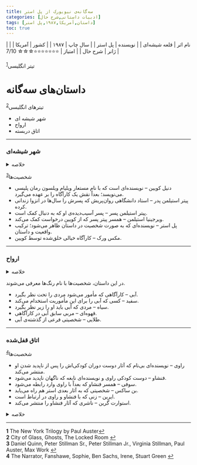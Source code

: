 ```yaml
---
title: سه‌گانه‌ی نیویورک از پل استر
categories: [ادبیات داستانی,شرح حال]
tags: [داستان,آمریکا,۱۹۸۷,پل استر]
toc: true
---
```


| نام اثر | قلعه شیشه‌ای |
| نویسنده | پل استر |
| سال چاپ | ۱۹۸۷  |
| کشور | آمریکا  |
| ژانر | شرح حال   |
| امتیاز | ⭐⭐⭐⭐⭐⭐⭐☆☆☆ 7/10  |


تیتر انگلیسی<sup id="a1">[1](#f1)</sup>


# داستان‌های سه‌گانه
تیتر‌های انگلیسی<sup id="a2">[2](#f2)</sup>

- شهر شیشه ای
- ارواح
- اتاق دربسته

---

### شهر شیشه‌ای

<details>
  <summary>خلاصه</summary>
در ابتدای داستان، دنیل کوئین زندگی منزوی‌ای را در آپارتمانی در خیابان ۱۰۷ منهتن سپری می‌کند، چرا که پنج سال پیش همسر و فرزندش را از دست داده است. او فقط برای پیاده‌روی در شهر از خانه خارج می‌شود و می‌کوشد تا پوچی درونی خود را با برداشت‌های بیرونی بپوشاند. در حالی که او قبلاً ترجمه‌ها، مقالات، مجموعه شعر و نمایشنامه منتشر می‌کرد، اکنون با انتشار سالانه یک رمان جنایی با نام مستعار ویلیام ویلسون، زندگی ساده خود را تأمین می‌کند، که در آن کارآگاه خصوصی او، مکس ورک، به عنوان راوی اول شخص، شرح می‌دهد که چگونه جنایات پیچیده را حل کرده است. کوئین به طور فزاینده‌ای ورک را به عنوان یک شخص واقعی تصور می‌کند که به جای او کارهای بزرگی انجام می‌دهد، کارهایی که او قادر به انجام آنها نیست. در مقابل، هویت خودش بیشتر و بیشتر کوچک می‌شود و دیگر خود را واقعی نمی‌داند (فصل ۱).

کوین در آپارتمانش بارها با تماس‌های تلفنی شبانه از کسی که می‌خواهد با کارآگاه خصوصی پل استر صحبت کند، آشفته می‌شود. در ابتدا، او توضیح می‌دهد که تماس‌گیرنده حتماً شماره اشتباهی گرفته است، سپس کنجکاو می‌شود و خود را پل استر معرفی می‌کند. تماس‌گیرنده از او کمک می‌خواهد زیرا تحت تعقیب است و آدرس خود را در خیابان شصت و نهم شرقی به او می‌دهد.

روز بعد، او به ملاقات تماس‌گیرنده می‌رود. ویرجینیا استیلمن او را با شوهر معلولش، پیتر، آشنا می‌کند. حرکات و گفتار او برای کوین مانند یک ماشین خودکار به نظر می‌رسد. او فقط می‌تواند درباره گذشته به صورت تکه‌تکه و با تکرارهای فرمولی صحبت کند. او نمی‌داند کیست، نمی‌تواند فکر کند یا مسائل را به صورت متمایز بیان کند و ارتباطات را درک نمی‌کند. از مونولوگ یک ساعته او (فصل 2) و متعاقباً از طریق توضیحات ویرجینیا، دلایل روشن می‌شوند: پیتر از یک خانواده ثروتمند بوستونی است. وقتی دو ساله بود، مادرش در شرایط نامشخصی درگذشت. او به مدت شش ماه توسط یک پرستار بچه نگهداری شد. سپس پدرش، یک استاد الهیات، آزمایشی روی او انجام داد. در سال 1960 (فصل 6)، او کودک قبلاً رشد یافته را به مدت نه سال در یک اتاق تاریک حبس کرد، به این امید که مشخص کند آیا کودک، در این انزوا و بدون تأثیر انسان‌ها، زبان خدا را یاد خواهد گرفت یا خیر. کوین بعدها از کتاب استیلمن با عنوان «باغ و برج: رؤیاهای اولیه دنیای جدید» با نظریه استیلمن در مورد زبان طبیعی الهی آشنا شد، دانشی که می‌تواند به بازپس‌گیری بهشت ​​منجر شود. استیلمن به این پیشگویی اعتقاد داشت که این امر در ایالات متحده با کمک او و فرزندش امکان‌پذیر خواهد بود. وقتی پیتر صداهای کودکانه‌ای از خود درآورد، پدرش او را آنقدر کتک زد تا ساکت شد. ظاهراً پدر از شکست تلاشش خشمگین شد و یادداشت‌هایش را سوزاند. آتش‌سوزی در آپارتمان رخ داد و کودک در حین تلاش‌های آتش‌نشانی کشف شد. پدر که از نظر روانی بیمار بود، به بیمارستان روانی منتقل شد. از آن زمان، پزشکان و روانشناسان در حال درمان نقص‌های پیتر هستند که از اختلالات گفتاری و رفتاری رنج می‌برد. ویرجینیا، که پنج سال گفتاردرمانگر او بود، دو سال پیش با او ازدواج کرد تا او را از بیمارستان بیرون بیاورد و بتواند در جامعه زندگی کند. پیتر اکنون از قتل توسط پدرش که ظاهراً روز بعد از بیمارستان روانی آزاد می‌شود، می‌ترسد، زیرا او نامه‌های تهدیدآمیزی از زندان برای او نوشته و ادعا کرده است که شیطان است و بنابراین مسئول شکست آزمایش است.

ویرجینیا و کوین در مورد وظایف نظارتی و حقوق او به توافق می‌رسند. ویرجینیا چکی به نام استر برای او صادر می‌کند (فصل ۳)، زمان رسیدن پدرزنش به ایستگاه گرند سنترال در منهتن را به او اطلاع می‌دهد و عکسی به او می‌دهد. روز بعد، کوین برای آشنایی با آثار این الهی‌دان به کتابخانه دانشگاه می‌رود و متوجه می‌شود که اقدامات استیلمن به بهشت ​​گمشده و برج بابل جان میلتون اشاره دارد. از این رو، او آرمان‌شهری را توسعه داده است که با دانش زبان الهی، می‌توان یک آمریکای بهشتی ایجاد کرد (فصل ۶).

کوین حالا نقش کارآگاه خصوصی آستر را بازی می‌کند و منتظر ورود استیلمن به ایستگاه گرند سنترال است (فصل ۷). او باید بین یک مرد ژولیده حدود ۶۰ ساله و بدل شیک‌پوشش یکی را انتخاب کند و اولی را تا هتل هارمونی، یک مسافرخانه کوچک و قدیمی، دنبال کند. از روز بعد، او او را در پرسه‌زنی‌های به ظاهر بی‌هدفش در شهر و جمع‌آوری اشیاء کوچک گمشده و پیدا شده مشاهده می‌کند (فصل ۸). کوین هنگام مرور یادداشت‌هایش در مورد پیاده‌روی‌های استیلمن در روز پنجم، متوجه می‌شود که مسیرهای مختلف روزانه از طریق منهتن روی نقشه نشان‌دهنده حروفی هستند که کلماتی را هجی می‌کنند: برج بابل. همانطور که کوین می‌داند، برای استیلمن، نماد برج مرتبط با منهتن نشان‌دهنده خیانت بشریت به فرامین الهی است (فصل ۸).

از آنجایی که مشاهدات او هیچ بینش جدیدی به همراه ندارد و استیلمن آرام به نظر می‌رسد و به آپارتمان نزدیک نمی‌شود، کوین در مورد یک استراتژی جدید با ویرجینیا صحبت می‌کند. او می‌خواهد با استیلمن گفتگو کند. او در پارک به او نزدیک می‌شود، خود را کوین معرفی می‌کند و او را متقاعد می‌کند که در مورد نظریه‌اش در مورد زبانی جدید برای نجات جهان صحبت کند. او استدلال می‌کند که پیش‌نیاز این کار، تغییر نامی است که با چیزها مطابقت داشته باشد. در دومین برخوردشان، در یک کافه صبحانه، متوجه می‌شود که استیلمن او را نمی‌شناسد و خود را هنری دارک معرفی می‌کند، کسی که استیلمن در کتابش به مقاله‌اش در مورد بهشت ​​گمشده جان میلتون اشاره کرده است. استیلمن بلافاصله واکنش نشان می‌دهد و دارک را به دلیل حروف اول مشابه، اچ.دی.، با شکل تخم‌مرغی "هامپتی دامپتی"، [A 1] که او آن را "خالص‌ترین تجسم بشریت" توصیف می‌کند، اختراع خود می‌داند. در طول مکالمه سوم، دوباره در پارک، کوین در نقش پسر استیلمن، پیتر، ظاهر می‌شود و پدر به پسرش توصیه‌های درستی می‌دهد. روز بعد، استیلمن ناپدید شده است.

کوین گیج می‌شود و از کارآگاه خصوصی پل استر کمک می‌گیرد، اما او فقط نویسنده‌ای با همین نام، نویسنده "شهر شیشه‌ای" را پیدا می‌کند. آستر درباره تحقیقاتش درباره خبرچین میگل د سروانتس، داستان «دن کیشوت» و این نظریه که این نجیب‌زاده اسپانیایی گیج نشده بود، بلکه در حال انجام آزمایشی روی ساده‌لوحی همنوعانش بود، برای او تعریف می‌کند. آستر پیشنهاد می‌دهد که چک ویرجینیا را برایش نقد کند، اما نمی‌تواند در پرونده جنایی کمکی کند. کوین اکنون می‌خواهد ماموریتش را تمام کند، اما خط تلفن ویرجینیا استیلمن دائماً اشغال است (فصل 10). او ماموریتش را دوباره بررسی می‌کند و چون رد پدرش را گم کرده، تصمیم می‌گیرد از پسرش محافظت کند (فصل 11). او شب و روز، در لباس یک ولگرد، چندین ماه ورودی خانه استیلمن را از آن طرف خیابان زیر نظر دارد. او خود را برای زنده ماندن با حداقل خواب و غذا آموزش می‌دهد و مانند یک بی‌خانمان زندگی می‌کند. او به طور فزاینده‌ای مورد بی‌توجهی قرار می‌گیرد و این لباس به لباس شخصی‌اش تبدیل می‌شود. در تمام این مدت، او هرگز هیچ یک از اعضای خانواده را نمی‌بیند.

کوئین با آخرین پولش با پل آستر تماس می‌گیرد که قول داده بود چک ویرجینیا را نقد کند. از او می‌فهمد که چک پاس نشده و پروفسور استیلمن دو ماه و نیم پیش از پل بروکلین پایین پریده است. این کار تکلیف او را تمام می‌کند و او به آپارتمانش برمی‌گردد. با این حال، از آن زمان به دلیل عدم پرداخت اقساط، آپارتمان به اجاره‌نشین‌های دیگر واگذار شده است (فصل ۱۲). سپس به آپارتمان استیلمن در خیابان شصت و نهم می‌رود و آن را خالی و متروکه می‌بیند. بدون جایی برای اقامت، در یک اتاق کوچک و تقریباً بی‌نور مستقر می‌شود. وقتی از خواب بیدار می‌شود، یک صبحانه کنار تختش است.[A 2] او به زندگی‌اش فکر می‌کند و به طور فزاینده‌ای از آن جدا می‌شود: «او دیگر هیچ علاقه‌ای به خودش نداشت.» در طول روز، افکارش را در دفترچه‌اش می‌نویسد، مثلاً درباره ستارگان و بشریت. وقتی نویسنده و دوستش پل استر برای جستجوی کوین به آپارتمان می‌آیند، فقط دفترچه را پیدا می‌کنند اما هیچ اثری از او نمی‌بینند (فصل ۱۳).
</details>

شخصیت‌ها<sup id="a3">[3](#f3)</sup>
- دنیل کویین  – نویسنده‌ای است که با نام مستعار ویلیام ویلسون رمان پلیسی می‌نویسد؛ بعداً نقش یک کارآگاه را بر عهده می‌گیرد.
- پیتر استیلمن پدر  – استاد دانشگاهی روان‌پریش که پسرش را سال‌ها در انزوا زندانی کرده.
- پیتر استیلمن پسر  – پسر آسیب‌دیده‌ی او که به دنبال کمک است.
- ویرجینیا استیلمن  – همسر پیتر پسر که از کویین درخواست کمک می‌کند.
- پل استر  – نویسنده‌ای که به صورت شخصیت در داستان ظاهر می‌شود؛ ترکیب واقعیت و داستان.
- مکس ورک  – کارآگاه خیالی خلق‌شده توسط کویین.

---

### ارواح
<details>
  <summary>خلاصه</summary>
این داستان، که همانطور که راوی در پایان اشاره می‌کند، بیش از سی سال پیش در نیویورک اتفاق افتاده است، از ۳ فوریه ۱۹۴۷ [A 1] (روز تولد پل استر) آغاز می‌شود و بیش از یک سال را در بر می‌گیرد.

مردی به نام وایت، کارآگاه خصوصی، بلو، را مأمور می‌کند تا مردی به نام بلک را زیر نظر داشته باشد. او از آپارتمان یک خوابه‌ای که در خیابان اورنج در محله بروکلین هایتس برای او اجاره شده و کاملاً مبله و مجهز به لباس‌هایی در اندازه خودش است، می‌تواند بلک را در خانه روبروی خیابان مشاهده کند. بلک کاری جز نوشتن در صبح و ظهر، آماده کردن و خوردن وعده‌های غذایی، مطالعه در عصر و گاهی اوقات رفتن به خرید مواد غذایی یا قدم زدن در بروکلین انجام نمی‌دهد. این پرونده برای بلو گیج‌کننده است و او در مورد پیشینه خصوصی، تجاری یا جنایی پرونده گمانه‌زنی می‌کند. اما او به وظیفه محوله تن می‌دهد، ارتباط با دوست دخترش را قطع می‌کند، با برنامه روزانه بلک سازگار می‌شود، گزارش هفتگی خود را می‌نویسد و در عوض چکی دریافت می‌کند. چندین ماه بدون هیچ تغییر قابل توجهی می‌گذرد. «وقتی او بلک را در خیابان تماشا می‌کند، انگار بلو به آینه نگاه می‌کند و به جای اینکه فقط شخص دیگری را تماشا کند، متوجه می‌شود که خودش را نیز تماشا می‌کند. زندگی برای او آنقدر کند شده است که بلو اکنون می‌تواند چیزهایی را ببیند که قبلاً از توجه او پنهان بودند.» نه تنها ریتم روزانه‌اش، بلکه ادراکش نیز بیشتر و بیشتر با بلک سازگار می‌شود. او تصویر آینه‌ای او می‌شود: بلک به یک کتابفروشی می‌رود و بلو او را دنبال می‌کند و کتابی را که طرف مقابل می‌خواند می‌خرد: والدن اثر هنری دیوید ثورو، تا چیزی در مورد شخصیت او بفهمد. یک بار، پس از یک پیاده‌روی طولانی، بلک در رستورانی با زنی گریان روبرو می‌شود که ظاهراً با او در حال گفتگوی جدایی است و او را جلوی تاکسی بدرقه می‌کند. در طول این دوره اولیه نظارت، بلو احساس می‌کند موجودی دووجهی است: در یک مقطع او آنقدر با عادات بلک آشناست که هویت او را فرض می‌کند و می‌تواند روال روزانه او را پیش‌بینی کند. در مواقع دیگر، او در تنهایی کامل است، بسیار دور از سوژه و زندگی سابق خود. در این شرایط، او نامه‌ای به مربی و استاد راهنمای خود، براون، که در دوران بازنشستگی در فلوریدا زندگی می‌کند، می‌نویسد و در آن پرونده را شرح می‌دهد و از او راهنمایی می‌خواهد. اما براون دیگر نمی‌خواهد روزهای کارآگاهی‌اش را به یاد بیاورد و فقط در مورد سرگرمی‌هایش با شور و شوق صحبت می‌کند.

بلو متوجه می‌شود که تنهاست و از اوقات فراغت بین نظارت، زمانی که می‌داند بلک در آپارتمانش مشغول نوشتن و خواندن است، برای فعالیت‌های خودش استفاده می‌کند: او از چشمه کنار رودخانه لذت می‌برد، در بازی‌های بیسبال شرکت می‌کند، در یک بار نزدیک مشروب می‌خورد، جایی که با ویولت، فاحشه، آشنا می‌شود، اغلب به سینما می‌رود و ترجیح می‌دهد فیلم‌های جنایی تماشا کند. دو فیلم به ویژه او را تحت تأثیر قرار می‌دهند: سم طلایی و زندگی شگفت‌انگیز. او این را به عنوان پیامی برای خودش و هشداری مبنی بر اینکه نمی‌توان بر گذشته غلبه کرد، درک می‌کند: "هرگز نمی‌توان آن را تغییر داد، هرگز نمی‌توان طور دیگری بود." او در کتاب ثورو به دنبال راه‌حل‌هایی برای وضعیت خود می‌گردد، کتابی که خواندن آن برایش دشوار است و در نهایت با ناامیدی از آن دست می‌کشد.

نقطه عطف، «آغاز پایان»، با برخورد اتفاقی با دوست دختر سابقش، «خانم بلوی سابق آینده»، که با خوشرویی در خیابان بیست و ششم شرقی، در آغوش مرد دیگری به او نزدیک می‌شود، رقم می‌خورد. وقتی او را می‌شناسد، به او توهین می‌کند و او را می‌زند. بلو متوجه می‌شود که با تمرکز بر پرونده بلک و نادیده گرفتن روابط شخصی‌اش، فرصتی برای خوشبختی را از دست داده است.

پس از این وقفه، بلو تصمیم می‌گیرد پیشینه ماموریت خود را کشف کند. روزی که باید گزارش هفتگی خود را ارائه می‌داد، کمد ۱۰۰۱ را در اداره پست بروکلین مشاهده کرد. شخصی که ماسک هیولای هالووین به صورت داشت، نامه او را برداشت. او او را تعقیب کرد، اما او در میان جمعیت فرار کرد. با چک بعدی‌اش، این پیام را دریافت کرد: «دیگر کار خنده‌داری نیست». هشدار پس از تماس او با بلک، که در گزارش بعدی حذف شد، مبنی بر اینکه نباید دروغ بگوید، سوءظن او را مبنی بر اینکه او نیز تحت نظر است و هرگز آزاد نیست، تأیید کرد: «ما در جایی که هستیم نیستیم، بلکه […] در یک موقعیت نادرست هستیم.» اما حالا می‌دانست که «کلید ماجرا، اقدام است.» برای فرار از این مخمصه، باید خودش ماهیت مشکل را تشخیص می‌داد.

حالا تابستان شده بود و بلو بارها و بارها سعی می‌کرد با بلک صحبت کند. او بیشتر و بیشتر وارد حریم خصوصی او می‌شد: به عنوان یک گدای بی‌خانمان، همسایه یک رستوران و یک فروشنده‌ی برس، هر بار اطلاعات متفاوتی دریافت می‌کرد. بار اول، او خود را به شکل جیمی رز بی‌خانمان با ریش و موی سفید درآورد و از طریق گدایی، بلک را وارد گفتگو کرد. در طول مکالمه، بلک سه داستان با اهمیت نمادین برای او تعریف می‌کند: مغز والت ویتمن که در طول کالبدشکافی متلاشی شد؛ ظرف ویتمن که حاوی نتایج کارهای ذهنی اوست؛ و داستان "ویکفیلد" اثر ناتانیل هاثورن، داستانی موازی با خداحافظی بلک و بلو با همسرانشان و کناره‌گیری آنها از زندگی عادی. بلک اعتراف می‌کند: "نویسندگی یک کار انفرادی است. تمام زندگی فرد را در بر می‌گیرد. به یک معنا، یک نویسنده زندگی خودش را ندارد. حتی وقتی آنها آنجا هستند، واقعاً آنجا نیستند." او بدون ماسک، پشت میز بلک در رستورانی در هتل آلگونکین در منهتن می‌نشیند. در طول مکالمه، بلک خود را کارآگاه خصوصی معرفی می‌کند و نظارت همسایه‌اش را آینه‌ای از کار بلو توصیف می‌کند. با اشک در چشمانش، دلیل نظارت خود را توضیح می‌دهد: «چون او به من نیاز دارد [...] او به چشمان من نیاز دارد تا به او نگاه کنم. او به من نیاز دارد تا ثابت کند زنده است.» اشک‌ها نشان می‌دهد که او در واقع درباره خودش صحبت می‌کند. سپس بلو که به شکل یک «مرد قلم‌مو کامل‌تر» درآمده است، وارد اتاق بلک می‌شود که مانند اتاق یک نویسنده تزئین شده است. بلک می‌گوید که سال‌هاست مشغول نوشتن کتاب است و هنوز باید قطعات گمشده را پر کند.

بلو به طور فزاینده‌ای از این مشاهدات احساس محدودیت می‌کند و همانطور که ثورو توصیف کرده است، رویای آزاد بودن و ارباب خود بودن و کشتن بلک را در سر می‌پروراند، کسی که مانع انجام این کار می‌شود. اما او از عملی کردن این افکار می‌ترسد. ابتدا، در غیاب بلک، دزدکی وارد اتاق بلک می‌شود، به درونی‌ترین حوزه تنهایی او، گویی می‌خواهد «به درون خود نفوذ کند». او به طور فزاینده‌ای می‌لرزد، بیهوش می‌شود و پس از بیدار شدن، با انبوهی از کاغذها از روی میز بلک به آپارتمان بلک فرار می‌کند. در آنجا، متوجه می‌شود که گزارش‌های هفتگی خودش را هم با خود برده است. ظاهراً بلک رمان را بر اساس مشاهداتش نوشته است.

چند روز طول می‌کشد تا از شوک بیرون بیاید و نتیجه می‌گیرد که وایت و بلک با هم کار می‌کنند. سپس او "شباهتی به خود سابقش" پیدا می‌کند و به بلک برمی‌گردد. بلک از قبل منتظر اوست، ماسک هیولایی را که شخصی که نامه‌اش را از اداره پست گرفته بود، به صورت زده و یک هفت‌تیر در دست دارد. او می‌گوید که رمانش را تمام کرده و توضیح می‌دهد که چرا به عنوان ناظر به او نیاز داشته است: "تا به من یادآوری کند که چه کاری باید انجام دهم. هر بار که سرم را بالا می‌آوردم، تو آنجا بودی، مرا تماشا می‌کردی، دنبالم می‌آمدی، همیشه در معرض دید. نگاهشان را به من می‌دوزی. تو تمام دنیای من بودی، بلو، من تو را به مرگ خودم تبدیل کردم. تو تنها چیزی هستی که تغییر نمی‌کند، تنها چیزی که همه چیز را از درون دگرگون می‌کند." یعنی، او از طریق درک شدن توسط دیگران، حس خود را به دست می‌آورد. بحث داغی بین این دو درمی‌گیرد. در حالی که بلو، کار انفرادی بلک و کناره‌گیری او از زندگی خصوصی‌اش را کار یک احمق می‌نامد، بلک پاسخ می‌دهد که حداقل او آگاهانه عمل کرده و در برخورد با بلو، کار معناداری داشته است، زیرا بلو «هیچ جا» نبوده و از روز اول گم شده بوده و حالا دیگر به او نیازی ندارد. بلو در خشم ناشی از این افشاگری، بلک را آنقدر کتک می‌زند که روی زمین می‌افتد، شاید مرده. او با دست‌نوشته‌اش از اتاق خارج می‌شود و زمانی که آن را می‌خواند، همه چیز را از قبل می‌داند، زیرا نویسنده از روایت‌های او به عنوان مطالب استفاده کرده است. ظاهراً او تنها خواننده رمان باقی می‌ماند. سپس آپارتمان را ترک می‌کند. راوی نمی‌داند کجا برود، شاید با قطار به غرب برای یک زندگی جدید یا به چین.
</details>

در این داستان، شخصیت‌ها با نام رنگ‌ها معرفی می‌شوند.

- آبی  – کارآگاهی که مأمور می‌شود مردی را تحت نظر بگیرد.
- سفید  – کسی که آبی را برای این مأموریت استخدام می‌کند.
- سیاه  – مردی که آبی باید او را زیر نظر بگیرد.
- قهوه‌ای  – مربی سابق آبی در کارآگاهی.
- طلایی  – شخصیتی فرعی از گذشته‌ی آبی.

---

### اتاق قفل‌شده

شخصیت‌ها<sup id="a4">[4](#f4)</sup>
- راوی  – نویسنده‌ای بی‌نام که آثار دوست دوران کودکی‌اش را پس از ناپدید شدن او منتشر می‌کند.
- فنشاو  – دوست کودکی راوی و نویسنده‌ای نابغه که ناگهان ناپدید می‌شود.
- سوفی  – همسر فنشاو که بعداً با راوی وارد رابطه می‌شود.
- بن ساکس  – شخصیتی که به آثار بعدی استر هم راه می‌یابد.
- ایرین  – زنی که با فنشاو و راوی در ارتباط است.
- استوارت گرین  – ناشری که آثار فنشاو را منتشر می‌کند.

<details>
  <summary>خلاصه</summary>

فصل اول:

راوی به عنوان نویسنده در نیویورک زندگی می‌کند و با نوشتن مقالات روزنامه در مورد موضوعات متنوع، امرار معاش می‌کند. این موضوع باعث می‌شود که او زمانی برای نوشتن یک رمان طولانی نداشته باشد. در نوامبر ۱۹۷۶، او از سوفی فنشاو خبری دریافت می‌کند مبنی بر اینکه شوهرش از ماه آوریل مفقود شده است و سوفی از او می‌خواهد که با او صحبت کند. او به چلسی، جایی که سوفی با فرزندشان، بن، زندگی می‌کند، می‌رود. سوفی درباره ازدواج سه ساله‌اش با او صحبت می‌کند. او و فنشاو حدود یک سال پس از بازگشت راوی از فرانسه در یک کتابخانه با هم آشنا شدند و کمی بعد ازدواج کردند. از آنجایی که حقوق راوی به عنوان معلم موسیقی برای حمایت از هر دوی آنها کافی بود، راوی دیگر مجبور به کار نبود و می‌توانست روی نویسندگی خود تمرکز کند. راوی با خوشحالی از او حمایت می‌کرد و آرزو داشت که روزی مشهور شود. اما او نسخه‌های خطی خود را در یک کابینت قفل شده نگه می‌داشت و هرگز آنها را برای انتشار به ناشری ارائه نمی‌داد. سوفی از بی‌تفاوتی او به طور فزاینده‌ای آزرده خاطر شد و وقتی باردار شد، از او خواست که بالاخره اقدامی انجام دهد. سرانجام، به عنوان مصالحه، او پیشنهاد داد که ظرف یک سال کاری انجام دهد و نزدیکترین دوست دوران کودکی و نوجوانی خود را به عنوان وصی ادبی خود در صورت مرگ همسرش معرفی کرد. اگر آن دوست آثارش را دوست داشت، می‌توانست در ازای دریافت ۲۵٪ از سود، درخواست انتشار آثارش را بدهد. حدود سه ماه پس از این پیشنهاد، او در راه رفتن به خانه مادرش در نیوجرسی ناپدید شد. پس از تحقیقات بی‌نتیجه کارآگاه خصوصی کوین، سوفی فرض می‌کند که شوهرش مرده است. او معتقد است که فرار بدون یادداشت خودکشی غیرممکن است. راوی از این پیشنهاد شگفت‌زده می‌شود، زیرا دوستان دوران کودکی ده سال است که یکدیگر را ندیده‌اند، اما او سوفی را دوست دارد و این شغل را می‌پذیرد تا با او در ارتباط باشد.

فصل دوم:

راوی به دوران کودکی خود نگاه می‌کند. فنشاو و او به عنوان همسایه بزرگ شدند و در هفت سالگی برادر خونی شدند. دوستش در همه چیز از او برتر بود و همه جا مرکز توجه بود: در ورزش، در دستاوردهای مدرسه، در فعالیت‌های تفریحی و غیره. او همچنین بالغ‌تر و در رشد اخلاقی از او جلوتر بود. به عنوان مثال، در یک جشن تولد، او یک بار هدیه خود را به همکلاسی فقیرش دنیس والدن داد تا والدن مجبور نباشد با شرمندگی برای تبریک گفتن به او آنجا را ترک کند. راوی با ترکیبی از تحسین و حسادت به دوستش نگاه می‌کرد. سپس فنشاو راه خود را تغییر داد و سعی کرد "طعم زندگی" را بچشد. او دوستش را متقاعد کرد که خود را به عنوان یک کوهنورد، یک ولگرد آخر هفته یا یک بازدیدکننده از بار و فاحشه خانه امتحان کند. در مرحله بعدی، فنشاو به تبعید درونی رفت، از گروه‌های ورزشی کناره‌گیری کرد و استعداد خود را در شعر امتحان کرد. پس از مرگ پدرش و بیماری روانی خواهرش الن، مادرش از او انتظار داشت که ستون خانواده باشد. تنش‌هایی به وجود آمد. او دانشگاه را رها کرد، به عنوان ملوان به دریا رفت، سپس مدتی با پولی که به دست می‌آورد در فرانسه زندگی کرد و وقتی به آمریکا بازگشت، فقط به اندازه‌ای کار کرد که بتواند مخارج خودش را تأمین کند.

فصل سوم:

راوی ماموریت خود را انجام می‌دهد، با استوارت گرین، ویراستار یک انتشارات مشهور، و مدیران تئاتر تماس می‌گیرد و انتشار رمان «سرزمین بی‌کران» و اجرای سه نمایشنامه تک‌پرده‌ای را تضمین می‌کند. او با گرین برنامه‌ریزی بازاریابی می‌کند و قبل از اولین انتشار، مقاله‌ای در مورد کشف نویسنده جدید می‌نویسد تا توجه عموم را جلب کند. «سرزمین بی‌کران» نقدهای خوبی دریافت می‌کند و به یک موفقیت تجاری تبدیل می‌شود. او و سوفی دوستی‌ای را آغاز می‌کنند که با دقت از طریق مکالمات تلفنی پراکنده و دعوت‌های شام پرورش یافته و سپس، در طول یک سال، یک رابطه عاشقانه برقرار می‌شود. پس از امضای قراردادهایی برای انتشارات و اجراهای تئاتر، او تمایل خود را برای یک رابطه پایدار ابراز می‌کند و آنها با هم زندگی می‌کنند.

فصل چهارم:

راوی به طور غیرمنتظره‌ای نامه‌ای از فنشاو دریافت می‌کند. در آن، فنشاو به او می‌گوید که از زندگی قدیمی‌اش، چه به صورت شخصی و چه به عنوان یک نویسنده، دست کشیده و تا چند سال دیگر خواهد مرد. دوستش باید با سوفی ازدواج کند، اما زندگی‌اش را از او پنهان نگه دارد. راوی اکنون سوفی را ترغیب می‌کند که ازدواجشان را فسخ کند، زیرا در نیویورک، یک فرد گمشده تنها پس از هفت سال می‌تواند مرده اعلام شود. این موضوع به سرعت در آلاباما حل و فصل می‌شود. آنها کمی بعد در نیویورک ازدواج می‌کنند و او بن را به فرزندی قبول می‌کند.

فصل پنجم:

پس از موفقیت «نورلند»، انتشار آثار بیشتری برنامه‌ریزی شد: رمان‌های «شگفتی» و «خاموشی»، اشعار و نمایشنامه‌ها. به لطف حق امتیاز و پیش‌پرداخت‌ها، سوفی و ​​راوی توانستند در سال ۱۹۷۸ آپارتمان جدیدی در خیابان ریورساید اجاره کنند. در همان زمان، این پول منجر به کاهش فعالیت‌های نویسندگی او شد. او دیگر به ندرت روی مقاله‌هایش کار می‌کرد و بر عشقش به سوفی تمرکز داشت. اگرچه قصد داشت خود را کاملاً وقف نویسندگی کند و رمانی بزرگ بدون نگرانی مالی بنویسد، اما با تعهد زیادی به این پروژه نزدیک نشد. وقتی استوارت گرین پیشنهاد داد که زندگینامه‌ای از فنشاو بنویسد، او تنها پس از تردید زیاد موافقت کرد، زیرا دشواری عدم اجازه برای گفتن حقیقت، جایگزینی آن با داستان و کمک به افسانه‌سازی این نابغه مرموز را حس می‌کرد. او همچنین می‌ترسید که از نظر ذهنی بیشتر به سلف خود در سوفی وابسته شود و دیگر نتواند زندگی مستقلی داشته باشد.

فصل ششم:

راوی برای تحقیقاتش، در ژوئن ۱۹۷۸ به ملاقات مادر فنشاو، جین، در نیوجرسی می‌رود. او قول حمایت از زندگینامه را می‌دهد. او در اتاق پسرش که به عنوان یک اثر موزه‌ای نگهداری می‌شود، همه چیز را جمع‌آوری کرده است: گواهینامه‌ها، دیپلم‌ها، یادگاری‌ها، آلبوم‌های عکس و بیش از صد نامه، که بیشتر آنها برای الن نوشته شده است. جین، ۵۰ ساله و با لباس‌های مشخص در آن روز، برای مرتب کردن و کپی کردن مطالب مناسب برای کتابش، او را به ناهار با مقدار زیادی الکل دعوت می‌کند. او نسخه خود از پسرش را برای او تعریف می‌کند: او همیشه از نظر احساسی کودکی سرد بود، راه خودش را می‌رفت و برای محبت و حمایت والدینش ارزش کمی قائل بود. در کودکی، فنشاو و دوستش، با وجود شخصیت‌های متفاوتشان، از نظر اندازه و هیکل بسیار شبیه به هم بودند و او همیشه به خاطر فداکاری و محبت پسرش به همسایه‌اش حسادت می‌کرد. فنشاو بیشتر از والدینش به خواهر بیمار روانی‌اش، الن، که اکنون ۲۷ ساله است و در بیمارستان روانی بستری است، اهمیت می‌داد، اما سعی می‌کرد او را نیز کنترل کند. برای مثال، او اشعار دشوار فهم خود را به او می‌داد تا بخواند، که او آنها را به عنوان پیام می‌فهمید و در مورد آنها نظر می‌داد. اما بعداً، پس از فروپاشی روانی‌اش، الن در بیمارستان به برادرش توهین کرد. احتمالاً از روی پشیمانی، فنشاو نمی‌خواست اشعار او را منتشر کند و دانشگاه را رها کرد تا از نظر مالی بار اضافی مراقبت از او را بر دوش والدینش نیندازد. بر اساس این روایت، راوی از دیدگاه خود متوجه می‌شود که مادر الکلی و تشنه‌ی شفقت می‌خواهد با اغوا کردن پسرش، که به نظر می‌رسد با او پیوند ادیپی نیز دارد، از او انتقام بگیرد. او نیز مست است و وقتی تصویر تحریک‌آمیز جین، زیبایی بیکینی پوش که در باغ همسایه آفتاب می‌گیرد، از دوران نوجوانی‌اش پدیدار می‌شود، تسلیم موقعیت شهوانی می‌شود. شش سال بعد، در زمان داستانش، او عمل جنسی پرخاشگرانه‌ی بعدی را نتیجه‌ی نفرت پنهانی از دوست دوران کودکی‌اش می‌داند، کسی که در سایه‌ی او به عنوان زندگینامه‌نویس و همچنین جانشین شوهر و پدر ایستاده بود و قصد داشت با این عمل او را بکشد. او فکر می‌کند که جین هم همین را می‌خواسته است.

فصل هفتم:

پس از ملاقات با مادر فنشاو و افزایش پنهان‌کاری پیرامون سوفی، راوی دچار بحران می‌شود. او هنوز احساس می‌کند که آزاد نیست و توسط فنشاو کنترل می‌شود. این فقدان ذهنی، رابطه او با سوفی را تیره و تار می‌کند و آنها به طور فزاینده‌ای از هم دور می‌شوند. او در مورد انگیزه‌های فنشاو برای معرفی او به عنوان جانشین و مجری خود، و در نتیجه پیوند دادن او به خودش، و در عین حال جلوگیری از جستجوی او با تهدید جانش، تأمل می‌کند. او حدس می‌زند که شاید فنشاو قصد داشته او را به شکستن ممنوعیتش تحریک کند و قصد دارد او را پیدا کند و بکشد. اما او احساس می‌کند که اگر می‌خواهد شانسی برای شکستن قید و بندهایش و یافتن خودش داشته باشد، باید این مسیر پرخطر را طی کند.


از نامه‌های فنشاو به الن، که راوی گمان می‌کند در واقع خطاب به مادرش نوشته شده‌اند، او می‌تواند مراحل زندگی‌اش را کنار هم بگذارد: کالج هاروارد در کمبریج، کار در کشتی‌ای که در سواحل شرقی ایالات متحده و کارائیب در حرکت است، نویسندگی در پاریس، کار به عنوان معلم خصوصی، اپراتور تلفن برای نیویورک تایمز، بررسی و خلاصه کردن فیلمنامه‌ها برای یک تهیه‌کننده فیلم، اقامت در روستایی در جنوب فرانسه (۱۹۷۱) و بازگشت به آمریکا (پاییز ۱۹۷۲). راوی با برخی از افرادی که در نامه‌ها به آنها اشاره شده تماس می‌گیرد. آنها برداشت او از فنشاو را تأیید می‌کنند. اما او احساس می‌کند که مجبور است خودش آن مکان‌ها را بشناسد. وقتی او سفر به فرانسه را به سوفی اعلام می‌کند، بحثی در می‌گیرد. او تمام مدت از وسواس و حواس‌پرتی او رنج می‌برد و می‌ترسد که او نتواند از فنشاو جدا شود و هرگز از پاریس برنگردد.

فصل هشتم:

راوی رد پای فنشاو را در فرانسه دنبال می‌کند و یک ماه را صرف بازدید از مکان‌های ذکر شده در نامه‌ها می‌کند. او به طور فزاینده‌ای احساس می‌کند که از آمریکا جدا شده و میل شدیدی به کشف تک تک جزئیات دارد. با این حال، در نهایت، مکالمات او با دوست دختر سابق فنشاو، آن میشو، که به او می‌گوید که او در نگاه اول او را به یاد فنشاو، تهیه‌کننده و صاحب خانه تعطیلات، ددمون، می‌اندازد، هیچ بینش جدیدی در مورد شخصیت او به دست نمی‌دهد. او معتقد است که دوستش در اتاقی پشت در قفل شده است و این اتاق در ذهن خودش است.


با بازگشت به پاریس از بخش وار در جنوب شرقی فرانسه، او کاملاً کنترل خود را از دست می‌دهد و خود را به طور کامل به زندگی شبانه شهر می‌سپارد. در یک بار، او شاهد صحنه‌ای سورئال است: او فکر می‌کند که فنشاو را در مردی حدوداً ۲۶ ساله می‌شناسد، مدام او را با این نام خطاب می‌کند و خود را به عنوان ملویل به او معرفی می‌کند. ملویل او را رد می‌کند و می‌گوید نامش پیتر استیلمن است و فرار می‌کند. او او را تعقیب می‌کند، اما دومی از خود دفاع می‌کند و او را بیهوش می‌کند. سپس راوی از قید و بندهای اجباری‌اش رها می‌شود و به نیویورک بازمی‌گردد.

فصل نهم:

در نیویورک، راوی تلاش می‌کند تا با سوفی شروع جدیدی داشته باشد. آنها به مدت یک سال از هم جدا زندگی می‌کنند، سپس دوباره با هم زندگی می‌کنند. او سفارش نوشتن زندگینامه را به استوارت گرین برمی‌گرداند و نماینده‌ای را برای مدیریت انتشارات و تولیدات تئاتر استخدام می‌کند. او و سوفی دیگر از حق امتیاز برای امور خانه خود استفاده نمی‌کنند، بلکه آن را برای بن سرمایه‌گذاری می‌کنند. در ۲۳ فوریه ۱۹۸۱، پسرشان پاول به دنیا می‌آید. در ماه ژوئیه، آنها به یک آپارتمان بزرگتر در بروکلین نقل مکان می‌کنند.


با بازگشت زندگی به حالت عادی برای هر دوی آنها، او نامه دیگری از فنشاو دریافت می‌کند. او از او می‌خواهد که به ملاقاتش برود، به او قول می‌دهد که این پایان داستان آنها خواهد بود و آدرسی در بوستون به او می‌دهد. راوی دلیل سفر خود را از سوفی پنهان می‌کند و توضیح می‌دهد که باید به اسناد کتابخانه مراجعه کند و در ۱ آوریل ۱۹۸۴ به بوستون می‌رود. فنشاو در طبقه همکف یک خانه بزرگ و مخروبه قرن نوزدهمی زندگی می‌کند، نمی‌خواهد دیده شود و فقط از طریق شکافی در با او صحبت می‌کند. او درباره زندگی تنهایش پس از پنهان شدن برای او تعریف می‌کند: فرارش از کوین، کارآگاهی که توسط سوفی استخدام شده بود، کسی که در نهایت او را فریب می‌دهد و در نهایت، او را مشاهده می‌کند. زندگی بی‌قرار او در کشتی تجاری و متعاقباً در مکان‌های مختلف ایالات متحده، از جمله در حاشیه منطقه حفاظت‌شده هوپی. اکنون او تنها در خانه بزرگی با نام "هنری دارک" زندگی می‌کند. فنشاو راوی را تهدید می‌کند که اگر در را به زور باز کند، به او شلیک خواهد کرد و اضافه می‌کند که او قبلاً سم خورده و خواهد مرد. او از انتشار رمان‌هایش انتقاد می‌کند. هر چیزی که نوشته "آشغال" است. او دفترچه قرمز خود را با یادداشت‌هایش از چند سال گذشته در کابینتی کنار در قرار داده است. راوی می‌تواند همه چیز را در مورد انگیزه‌های او برای رها کردن زندگی قبلی و ترک خانواده‌اش بفهمد. او می‌گوید سوفی مقصر نیست و او راوی را نه در درجه اول به عنوان مجری خود، بلکه به عنوان شوهر جدیدش انتخاب کرده است.

راوی به ایستگاه قطار برمی‌گردد و دفترچه را می‌خواند تا زمانی که قطار به سمت نیویورک حرکت می‌کند، اما اظهارات متناقض او را گیج می‌کند. «و با این حال، در زیر این سردرگمی، احساس می‌کردم چیزی بیش از حد اجباری، چیزی بیش از حد بی‌نقص وجود دارد، انگار که در نهایت، شکست تنها چیزی بود که او واقعاً می‌خواست. هرچند ممکن است اشتباه کنم.» او صفحات دفتر خاطرات را یکی پس از دیگری پاره می‌کند و آنها را در سطل زباله می‌اندازد.

</details>

---


<b id="f1">1</b> <span class="footnote">The New York Trilogy by Paul Auster</span>[↩](#a1)
<br><b id="f2">2</b> <span class="footnote">City of Glass, Ghosts, The Locked Room</span> [↩](#a2)
<br><b id="f3">3</b> <span class="footnote">Daniel Quinn, Peter Stillman Sr., Peter Stillman Jr., Virginia Stillman, Paul Auster, Max Work</span> [↩](#a3)
<br><b id="f4">4</b> <span class="footnote">The Narrator, Fanshawe, Sophie, Ben Sachs, Irene, Stuart Green</span> [↩](#a4)
